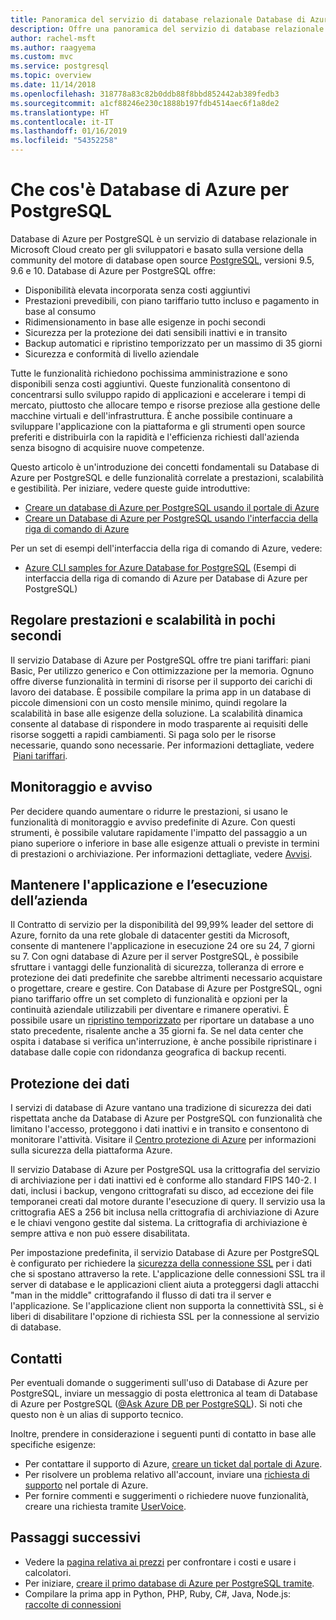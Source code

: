 ```yaml
---
title: Panoramica del servizio di database relazionale Database di Azure per PostgreSQL
description: Offre una panoramica del servizio di database relazionale Database di Azure per PostgreSQL.
author: rachel-msft
ms.author: raagyema
ms.custom: mvc
ms.service: postgresql
ms.topic: overview
ms.date: 11/14/2018
ms.openlocfilehash: 318778a83c82b0ddb88f8bbd852442ab389fedb3
ms.sourcegitcommit: a1cf88246e230c1888b197fdb4514aec6f1a8de2
ms.translationtype: HT
ms.contentlocale: it-IT
ms.lasthandoff: 01/16/2019
ms.locfileid: "54352258"
---
```

# <a name="what-is-azure-database-for-postgresql"></a>Che cos'è Database di Azure per PostgreSQL

Database di Azure per PostgreSQL è un servizio di database relazionale in Microsoft Cloud creato per gli sviluppatori e basato sulla versione della community del motore di database open source [PostgreSQL](https://www.postgresql.org/), versioni 9.5, 9.6 e 10. Database di Azure per PostgreSQL offre:

- Disponibilità elevata incorporata senza costi aggiuntivi
- Prestazioni prevedibili, con piano tariffario tutto incluso e pagamento in base al consumo
- Ridimensionamento in base alle esigenze in pochi secondi
- Sicurezza per la protezione dei dati sensibili inattivi e in transito
- Backup automatici e ripristino temporizzato per un massimo di 35 giorni
- Sicurezza e conformità di livello aziendale

Tutte le funzionalità richiedono pochissima amministrazione e sono disponibili senza costi aggiuntivi. Queste funzionalità consentono di concentrarsi sullo sviluppo rapido di applicazioni e accelerare i tempi di mercato, piuttosto che allocare tempo e risorse preziose alla gestione delle macchine virtuali e dell'infrastruttura. È anche possibile continuare a sviluppare l'applicazione con la piattaforma e gli strumenti open source preferiti e distribuirla con la rapidità e l'efficienza richiesti dall'azienda senza bisogno di acquisire nuove competenze. 

Questo articolo è un'introduzione dei concetti fondamentali su Database di Azure per PostgreSQL e delle funzionalità correlate a prestazioni, scalabilità e gestibilità. Per iniziare, vedere queste guide introduttive:

- [Creare un database di Azure per PostgreSQL usando il portale di Azure](quickstart-create-server-database-portal.md)
- [Creare un Database di Azure per PostgreSQL usando l'interfaccia della riga di comando di Azure](quickstart-create-server-database-azure-cli.md)

Per un set di esempi dell'interfaccia della riga di comando di Azure, vedere:

- [Azure CLI samples for Azure Database for PostgreSQL](./sample-scripts-azure-cli.md) (Esempi di interfaccia della riga di comando di Azure per Database di Azure per PostgreSQL)

## <a name="adjust-performance-and-scale-within-seconds"></a>Regolare prestazioni e scalabilità in pochi secondi
Il servizio Database di Azure per PostgreSQL offre tre piani tariffari: piani Basic, Per utilizzo generico e Con ottimizzazione per la memoria. Ognuno offre diverse funzionalità in termini di risorse per il supporto dei carichi di lavoro dei database. È possibile compilare la prima app in un database di piccole dimensioni con un costo mensile minimo, quindi regolare la scalabilità in base alle esigenze della soluzione. La scalabilità dinamica consente al database di rispondere in modo trasparente ai requisiti delle risorse soggetti a rapidi cambiamenti. Si paga solo per le risorse necessarie, quando sono necessarie. Per informazioni dettagliate, vedere  [Piani tariffari](concepts-pricing-tiers.md).

## <a name="monitoring-and-alerting"></a>Monitoraggio e avviso
Per decidere quando aumentare o ridurre le prestazioni, si usano le funzionalità di monitoraggio e avviso predefinite di Azure. Con questi strumenti, è possibile valutare rapidamente l'impatto del passaggio a un piano superiore o inferiore in base alle esigenze attuali o previste in termini di prestazioni o archiviazione. Per informazioni dettagliate, vedere [Avvisi](howto-alert-on-metric.md).

## <a name="keep-your-app-and-business-running"></a>Mantenere l'applicazione e l’esecuzione dell’azienda
Il Contratto di servizio per la disponibilità del 99,99% leader del settore di Azure, fornito da una rete globale di datacenter gestiti da Microsoft, consente di mantenere l'applicazione in esecuzione 24 ore su 24, 7 giorni su 7. Con ogni database di Azure per il server PostgreSQL, è possibile sfruttare i vantaggi delle funzionalità di sicurezza, tolleranza di errore e protezione dei dati predefinite che sarebbe altrimenti necessario acquistare o progettare, creare e gestire. Con Database di Azure per PostgreSQL, ogni piano tariffario offre un set completo di funzionalità e opzioni per la continuità aziendale utilizzabili per diventare e rimanere operativi. È possibile usare un [ripristino temporizzato](howto-restore-server-portal.md) per riportare un database a uno stato precedente, risalente anche a 35 giorni fa. Se nel data center che ospita i database si verifica un'interruzione, è anche possibile ripristinare i database dalle copie con ridondanza geografica di backup recenti.

## <a name="secure-your-data"></a>Protezione dei dati
I servizi di database di Azure vantano una tradizione di sicurezza dei dati rispettata anche da Database di Azure per PostgreSQL con funzionalità che limitano l'accesso, proteggono i dati inattivi e in transito e consentono di monitorare l'attività. Visitare il [Centro protezione di Azure](https://azure.microsoft.com/overview/trusted-cloud/) per informazioni sulla sicurezza della piattaforma Azure.

Il servizio Database di Azure per PostgreSQL usa la crittografia del servizio di archiviazione per i dati inattivi ed è conforme allo standard FIPS 140-2. I dati, inclusi i backup, vengono crittografati su disco, ad eccezione dei file temporanei creati dal motore durante l'esecuzione di query. Il servizio usa la crittografia AES a 256 bit inclusa nella crittografia di archiviazione di Azure e le chiavi vengono gestite dal sistema. La crittografia di archiviazione è sempre attiva e non può essere disabilitata.

Per impostazione predefinita, il servizio Database di Azure per PostgreSQL è configurato per richiedere la [sicurezza della connessione SSL](./concepts-ssl-connection-security.md) per i dati che si spostano attraverso la rete. L'applicazione delle connessioni SSL tra il server di database e le applicazioni client aiuta a proteggersi dagli attacchi "man in the middle" crittografando il flusso di dati tra il server e l'applicazione. Se l'applicazione client non supporta la connettività SSL, si è liberi di disabilitare l'opzione di richiesta SSL per la connessione al servizio di database.

## <a name="contacts"></a>Contatti
Per eventuali domande o suggerimenti sull'uso di Database di Azure per PostgreSQL, inviare un messaggio di posta elettronica al team di Database di Azure per PostgreSQL ([@Ask Azure DB per PostgreSQL](mailto:AskAzureDBforPostgreSQL@service.microsoft.com)). Si noti che questo non è un alias di supporto tecnico.

Inoltre, prendere in considerazione i seguenti punti di contatto in base alle specifiche esigenze:
- Per contattare il supporto di Azure, [creare un ticket dal portale di Azure](https://portal.azure.com/?#blade/Microsoft_Azure_Support/HelpAndSupportBlade).
- Per risolvere un problema relativo all'account, inviare una [richiesta di supporto](https://ms.portal.azure.com/#blade/Microsoft_Azure_Support/HelpAndSupportBlade/newsupportrequest) nel portale di Azure.
- Per fornire commenti e suggerimenti o richiedere nuove funzionalità, creare una richiesta tramite [UserVoice](https://feedback.azure.com/forums/597976-azure-database-for-postgresql).

## <a name="next-steps"></a>Passaggi successivi
- Vedere la [pagina relativa ai prezzi](https://azure.microsoft.com/pricing/details/postgresql/) per confrontare i costi e usare i calcolatori.
- Per iniziare, [creare il primo database di Azure per PostgreSQL tramite](./quickstart-create-server-database-portal.md).
- Compilare la prima app in Python, PHP, Ruby, C\#, Java, Node.js: [raccolte di connessioni](./concepts-connection-libraries.md)
